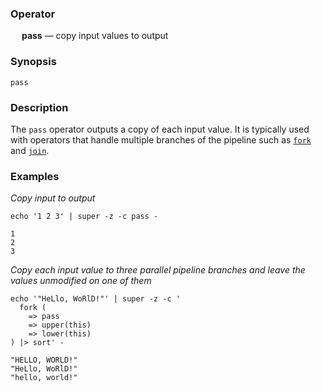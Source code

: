 ### Operator

&emsp; **pass** &mdash; copy input values to output

### Synopsis

```
pass
```
### Description

The `pass` operator outputs a copy of each input value. It is typically used
with operators that handle multiple branches of the pipeline such as
[`fork`](fork.md) and [`join`](join).

### Examples

_Copy input to output_
```mdtest-command
echo '1 2 3' | super -z -c pass -
```

```mdtest-output
1
2
3
```

_Copy each input value to three parallel pipeline branches and leave the values unmodified on one of them_
```mdtest-command
echo '"HeLlo, WoRlD!"' | super -z -c '
  fork (
    => pass
    => upper(this)
    => lower(this)
) |> sort' -
```

```mdtest-output
"HELLO, WORLD!"
"HeLlo, WoRlD!"
"hello, world!"
```

